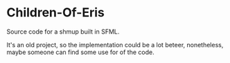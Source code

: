 # Children-Of-Eris
Source code for a shmup built in SFML.

It's an old project, so the implementation could be a lot beteer, nonetheless, maybe someone can find some use for of the code.
